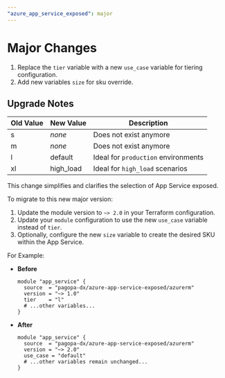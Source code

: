```yaml
---
"azure_app_service_exposed": major
---
```


# Major Changes

1. Replace the `tier` variable with a new `use_case` variable for tiering configuration.
2. Add new variables `size` for sku override.

## Upgrade Notes

| Old Value | New Value        | Description                         |
| --------- | ---------------- | ----------------------------------- |
| s         | _none_           | Does not exist anymore              |
| m         | _none_           | Does not exist anymore              |
| l         | default          | Ideal for `production` environments |
| xl        | high_load        | Ideal for `high_load` scenarios     |

This change simplifies and clarifies the selection of App Service exposed.

To migrate to this new major version:

1. Update the module version to `~> 2.0` in your Terraform configuration.
2. Update your `module` configuration to use the new `use_case` variable instead of `tier`.
3. Optionally, configure the new `size` variable to create the desired SKU within the App Service.

For Example:

- **Before**

  ```hcl
  module "app_service" {
    source  = "pagopa-dx/azure-app-service-exposed/azurerm"
    version = "~> 1.0"
    tier    = "l"
    # ...other variables...
  }
  ```

- **After**

  ```hcl
  module "app_service" {
    source  = "pagopa-dx/azure-app-service-exposed/azurerm"
    version = "~> 2.0"
    use_case = "default"
    # ...other variables remain unchanged...
  }
  ```

